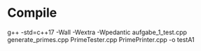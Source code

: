 # Compile
g++ -std=c++17 -Wall -Wextra -Wpedantic aufgabe_1_test.cpp generate_primes.cpp PrimeTester.cpp PrimePrinter.cpp -o testA1